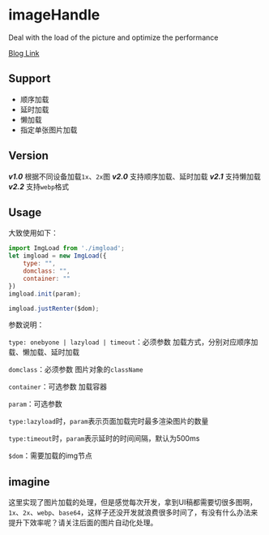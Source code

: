 # imageHandle
Deal with the load of the picture and optimize the performance

[Blog Link](http://daceyu.com/2018/01/11/imageHandle/)

## Support
- 顺序加载
- 延时加载
- 懒加载
- 指定单张图片加载

## Version
___v1.0___  根据不同设备加载`1x`、`2x`图
___v2.0___  支持顺序加载、延时加载
___v2.1___  支持懒加载
___v2.2___  支持`webp`格式

## Usage

大致使用如下：

```javascript
import ImgLoad from './imgload';
let imgload = new ImgLoad({
    type: "",
    domclass: "",
    container: ""
})
imgload.init(param);

imgload.justRenter($dom);
```

参数说明：

`type: onebyone | lazyload | timeout`：必须参数  加载方式，分别对应顺序加载、懒加载、延时加载

`domclass`：必须参数  图片对象的`className`

`container`：可选参数  加载容器

`param`：可选参数 

​	`type:lazyload`时，`param`表示页面加载完时最多渲染图片的数量

​	`type:timeout`时，`param`表示延时的时间间隔，默认为500ms

`$dom`：需要加载的img节点



## imagine

这里实现了图片加载的处理，但是感觉每次开发，拿到UI稿都需要切很多图啊，`1x`、`2x`、`webp`、`base64`，这样子还没开发就浪费很多时间了，有没有什么办法来提升下效率呢？请关注后面的图片自动化处理。